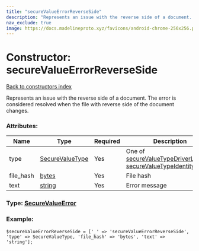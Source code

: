 ```yaml
---
title: "secureValueErrorReverseSide"
description: "Represents an issue with the reverse side of a document. The error is considered resolved when the file with reverse side of the document changes."
nav_exclude: true
image: https://docs.madelineproto.xyz/favicons/android-chrome-256x256.png
---
```

# Constructor: secureValueErrorReverseSide  
[Back to constructors index](/API_docs/constructors/index.html)



Represents an issue with the reverse side of a document. The error is considered resolved when the file with reverse side of the document changes.

### Attributes:

| Name     |    Type       | Required | Description |
|----------|---------------|----------|-------------|
|type|[SecureValueType](/API_docs/types/SecureValueType.html) | Yes|One of [secureValueTypeDriverLicense](../constructors/secureValueTypeDriverLicense.html), [secureValueTypeIdentityCard](../constructors/secureValueTypeIdentityCard.html)|
|file\_hash|[bytes](/API_docs/types/bytes.html) | Yes|File hash|
|text|[string](/API_docs/types/string.html) | Yes|Error message|



### Type: [SecureValueError](/API_docs/types/SecureValueError.html)


### Example:

```
$secureValueErrorReverseSide = ['_' => 'secureValueErrorReverseSide', 'type' => SecureValueType, 'file_hash' => 'bytes', 'text' => 'string'];
```  
